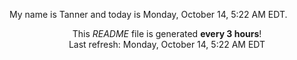 My name is Tanner and today is Monday, October 14, 5:22 AM EDT.

<p align="center">This <i>README</i> file is generated <b>every 3 hours</b>!</br>Last refresh: Monday, October 14, 5:22 AM EDT<br /></p>

